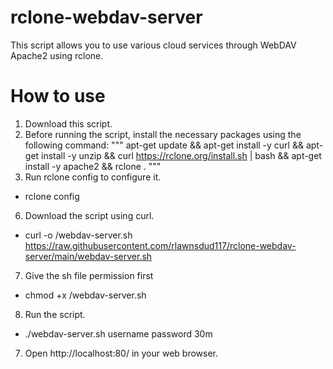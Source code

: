 # rclone-webdav-server

This script allows you to use various cloud services through WebDAV Apache2 using rclone.

# How to use
1. Download this script.
2. Before running the script, install the necessary packages using the following command:
"""
apt-get update && apt-get install -y curl && apt-get install -y unzip && curl https://rclone.org/install.sh | bash && apt-get install -y apache2 && rclone .
"""
4. Run rclone config to configure it.

 
- rclone config
6. Download the script using curl.
- curl -o /webdav-server.sh https://raw.githubusercontent.com/rlawnsdud117/rclone-webdav-server/main/webdav-server.sh
7. Give the sh file permission first
- chmod +x /webdav-server.sh
8.  Run the script.
- ./webdav-server.sh username password 30m
7. Open http://localhost:80/ in your web browser.
